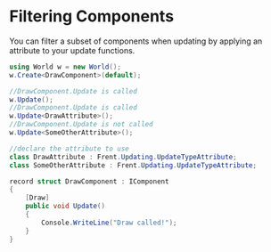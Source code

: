 # Filtering Components
You can filter a subset of components when updating by applying an attribute to your update functions.
```csharp
using World w = new World();
w.Create<DrawComponent>(default);

//DrawComponent.Update is called
w.Update();
//DrawComponent.Update is called
w.Update<DrawAttribute>();
//DrawComponent.Update is not called
w.Update<SomeOtherAttribute>();

//declare the attribute to use
class DrawAttribute : Frent.Updating.UpdateTypeAttribute;
class SomeOtherAttribute : Frent.Updating.UpdateTypeAttribute;

record struct DrawComponent : IComponent
{
    [Draw]
    public void Update()
    {
        Console.WriteLine("Draw called!");	    
    }
}
```
